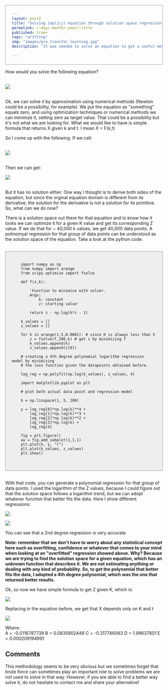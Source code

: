 ```yaml
---
layout: post2
title: "Solving implicit equation through solution space regression"
permalink: /:day/:month/:year/:title
published: true+
tags: "writting"
img: "images/pro_transfer_learning.jpg"
description: "It was needed to solve an equation to get a useful metric, but it was also necessary that the solution be expressed in a very simple way. It turns out that to solve it, you need to use the LambertW function. Since we needed a simple formula as a solution, we came up with an indirect way to solve it."

---
```

<style>
    .center {
  display: block;
  margin-left: auto;
  margin-right: auto;
}

pre code {
  background-color: #eee;
  border: 1px solid #999;
  display: block;
  padding: 20px;
  max-width: 750px;
}

</style>

How would you solve the following equation? <br> <br>

<img src="../../../images/equation_1.png" class="center"> <br> 

Ok, we can solve it by approximation using numerical methods (Newton could be a possibility, for example). We put the equation as "something" equals zero, and using optimization techniques or numerical methods we can minimize it, setting zero as target value. That could be a possibility but it's not what we are looking for. What we would like to have is simple formula that returns X given k and t. I mean X = F(k,t)

So I come up with the following. If we call: <br> <br>

<img src="../../../images/equation_2.png" class="center"> <br> 

Then we can get: <br>

<img src="../../../images/equation_3.png" class="center"> <br> 

But it has no solution either. One way I thought is to derive both sides of the equation, but since the orginal equation domain is different from its derivative, the solution for the derivative is not a solution for its primitive. So, what can we do now? 

There is a solution space out there for that equation and to know how it looks we can optimize it for a given K value and get its corresponding Z value. If we do that for ~ 40,000 k values, we get 40,000 data points. A polinomyal regression for that group of data points can be understood as the solution space of the equation. Take a look at the python code:



<pre>
  <code>
    import numpy as np
    from numpy import arange
    from scipy.optimize import fsolve

    def f(z,k):

        'Function to minimize with solver.
        Args: 
            k: constant 
            z: starting value'

        return z - np.log(k*z - 1) 

    k_values = []
    z_values = []

    for k in arange(1,5,0.0001): # since K is always less than 5
        z = fsolve(f,100,k) # get z by minimizing f
        k_values.append(k)
        z_values.append(z[0])

    # creating a 4th degree polynomial logarithm regression model by minimizing  
    # the loss function given the datapoints obtained before.

    log_reg = np.polyfit(np.log(k_values), z_values, 4) 

    import matplotlib.pyplot as plt

    # plot both actual data point and regression model

    k = np.linspace(1, 5, 100)

    y = log_reg[0]*np.log(k)**4 + 
        log_reg[1]*np.log(k)**3 + 
        log_reg[2]*np.log(k)**2 + 
        log_reg[3]*np.log(k) + 
        log_reg[4]

    fig = plt.figure()
    ax = fig.add_subplot(1,1,1)
    plt.plot(k, y, "r")
    plt.plot(k_values, z_values)
    plt.show()

  </code>
</pre>

With that code, you can generate a polynomial regression for that group of data points. I used the logarithm of the Z values, because I could figure out that the solution space follows a logarithm trend, but we can adopt whatever function that better fits the data. Here I show different regressions:

<img src="../../../images/equation_4.png"> <br> 

<img src="../../../images/equation_5.png"> <br> 

You can see that a 2nd degree regression is very accurate. 

**Note: remember that we don't have to worry about any statistical concept here such as overfitting, confidence or whatever that comes to your mind when looking at an "overfitted" regression showed above. Why? Because we are trying to find the solution space for a given equation, which has an unknown function that describes it. We are not estimating anything or dealing with any kind of probability. So, to get the polynomial that better fits the data, I adopted a 4th degree polynomial, which was the one that returned better results.**

Ok, so now we have simple formula to get Z given K, which is: <br> 

<img src="../../../images/equation_6.png"> <br> 

Replacing in the equation before, we get that X depends only on K and t <br> 

<img src="../../../images/equation_7.png"> <br> 

Where:  
  A = -0.0116787739
  B = 0.0835902446 
  C = -0.317746063
  D = 1.99637801
  E = 0.000209194991

## Comments

This methodology seems to be very obvious but we sometimes forget that brute force can sometimes play an important role to solve problems we are not used to solve in that way. However, if you are able to find a better way solve it, do not hesitate to contact me and share your alternative!
